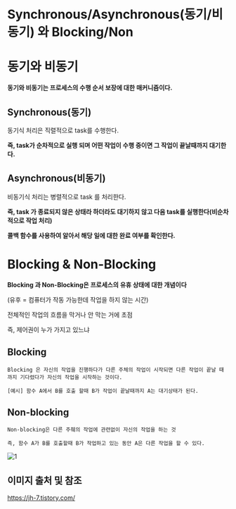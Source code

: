 # Synchronous/Asynchronous(동기/비동기) 와 Blocking/Non

# 동기와 비동기

   **동기와 비동기는 프로세스의 수행 순서 보장에 대한 매커니즘이다.**

## Synchronous(동기)

   동기식 처리은 직렬적으로 task를 수행한다.

   **즉, task가 순차적으로 실행 되며 어떤 작업이 수행 중이면 그 작업이 끝날때까지 대기한다.**
   


## Asynchronous(비동기)

   비동기식 처리는 병렬적으로 task 를 처리한다.

   **즉, task 가 종료되지 않은 상태라 하더라도 대기하지 않고 다음 task를 실행한다(비순차적으로 작업 처리)**
   
   **콜백 함수를 사용하여 알아서 해당 일에 대한 완료 여부를 확인한다.**

# Blocking & Non-Blocking

   **Blocking 과 Non-Blocking은 프로세스의 유휴 상태에 대한 개념이다**
    
   (유후 = 컴퓨터가 작동 가능한데 작업을 하지 않는 시간)
   
   전체적인 작업의 흐름을 막거나 안 막는 거에 초점
   
   즉, 제어권이 누가 가지고 있느냐

## Blocking

    Blocking 은 자신의 작업을 진행하다가 다른 주체의 작업이 시작되면 다른 작업이 끝날 때까지 기다렸다가 자신의 작업을 시작하는 것이다.
    
    [예시] 함수 A에서 B를 호출 할때 B가 작업이 끝날때까지 A는 대기상태가 된다.

## Non-blocking

    Non-blocking은 다른 주췌의 작업에 관련없이 자신의 작업을 하는 것

    즉, 함수 A가 B를 호출할때 B가 작업하고 있는 동안 A은 다른 작업을 할 수 있다.


![1](https://user-images.githubusercontent.com/38696775/157169912-6661b933-e459-4c97-bd70-3a0f91b66c4d.png)




## 이미지 출처 및 참조
https://jh-7.tistory.com/

